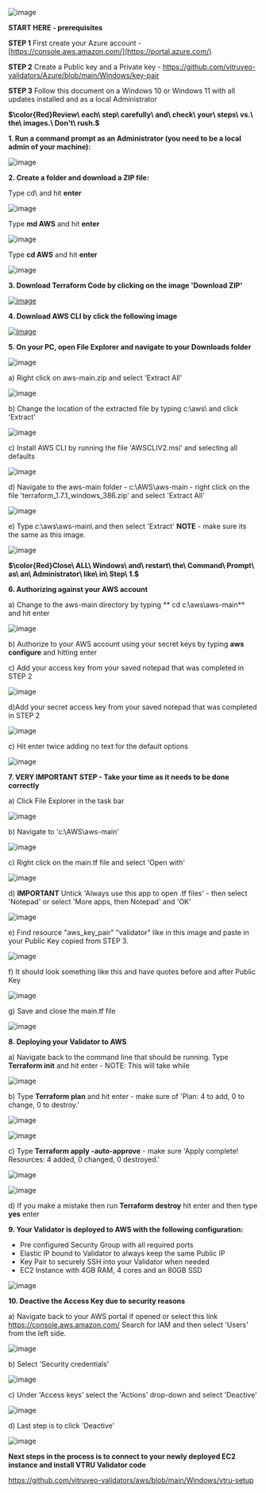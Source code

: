 
![image](https://github.com/vitruveo-validators/azure/assets/157662422/d5ddfd24-2b07-4b75-aba9-de7ecd5a4518)




**START HERE - prerequisites**

**STEP 1** First create your Azure account - [https://console.aws.amazon.com/](https://portal.azure.com/)

**STEP 2** Create a Public key and a Private key - https://github.com/vitruveo-validators/Azure/blob/main/Windows/key-pair 

**STEP 3** Follow this document on a Windows 10 or Windows 11 with all updates installed and as a local Administrator


**$\color{Red}Review\ each\ step\ carefully\ and\ check\ your\ steps\ vs.\ the\ images.\ Don't\ rush.\$**



**1. Run a command prompt as an Administrator (you need to be a local admin of your machine):**


![image](https://github.com/vitruveo-validators/aws/assets/157662422/b4131d26-9303-4072-a010-54b9ff717d83)



**2. Create a folder and download a ZIP file:**

Type cd\ and hit **enter**

![image](https://github.com/vitruveo-validators/aws/assets/157662422/051ce98d-f33f-45da-a978-724ef1cdcb3b)

Type **md AWS** and hit **enter**

![image](https://github.com/vitruveo-validators/aws/assets/157662422/aa8675c5-38c2-412a-a86f-0fddfe137767)


Type **cd AWS** and hit **enter**

![image](https://github.com/vitruveo-validators/aws/assets/157662422/5298746b-5661-4671-a496-4de6123904ee)



**3. Download Terraform Code by clicking on the image 'Download ZIP'**

[![image](https://github.com/vitruveo-validators/aws/assets/157662422/6fabf047-5201-460d-a42a-93fda5564e61)](https://github.com/vitruveo-validators/aws/archive/refs/heads/main.zip)




**4. Download AWS CLI by click the following image**

[![image](https://github.com/vitruveo-validators/aws/assets/157662422/2d1bcbb5-e29b-459b-9289-90abd25e5086)](https://awscli.amazonaws.com/AWSCLIV2.msi)


**5. On your PC, open File Explorer and navigate to your Downloads folder**

![image](https://github.com/vitruveo-validators/aws/assets/157662422/ac780075-11e3-4022-8bbe-fc4c613da768)

  
a) Right click on aws-main.zip and select 'Extract All'


![image](https://github.com/vitruveo-validators/aws/assets/157662422/90a2a938-f38e-4146-89fe-57e9861cc178)


b) Change the location of the extracted file by typing c:\aws\ and click 'Extract'

![image](https://github.com/vitruveo-validators/aws/assets/157662422/89e886d8-e41e-44d0-b077-47f35dcb3a34)

c) Install AWS CLI by running the file 'AWSCLIV2.msi' and selecting all defaults


![image](https://github.com/vitruveo-validators/aws/assets/157662422/8fde5b4f-8803-4244-9133-bece037853c0)


d) Navigate to the aws-main folder - c:\AWS\aws-main - right click on the file 'terraform_1.7.1_windows_386.zip' and select 'Extract All'

![image](https://github.com/vitruveo-validators/aws/assets/157662422/0af0f5eb-e6e1-4380-9edc-16fdbdd60fb7)


e) Type c:\aws\aws-main\ and then select 'Extract' **NOTE** - make sure its the same as this image.

![image](https://github.com/vitruveo-validators/aws/assets/157662422/d4a68f2b-b898-4800-99eb-de45229d5d8b)

**$\color{Red}Close\ ALL\ Windows\ and\ restart\ the\ Command\ Prompt\ as\ an\ Administrator\ like\ in\ Step\ 1.$**


**6. Authorizing against your AWS account**

a) Change to the aws-main directory by typing ** cd c:\aws\aws-main** and hit enter

![image](https://github.com/vitruveo-validators/aws/assets/157662422/3ed06c9d-76c7-4bc6-901b-87b3ad3130e8)


b) Authorize to your AWS account using your secret keys by typing **aws configure** and hitting enter

c) Add your access key from your saved notepad that was completed in STEP 2

![image](https://github.com/vitruveo-validators/aws/assets/157662422/1bb6fe01-0cda-4c9e-bd71-72c0d6e68988)

d)Add your secret access key from your saved notepad that was completed in STEP 2

![image](https://github.com/vitruveo-validators/aws/assets/157662422/e9106582-2708-424c-94a3-56000b3affe7)


c) Hit enter twice adding no text for the default options

![image](https://github.com/vitruveo-validators/aws/assets/157662422/5032ce15-3a2b-48c7-86eb-026c236b6188)


**7. **VERY IMPORTANT STEP** - Take your time as it needs to be done correctly**

a) Click File Explorer in the task bar

![image](https://github.com/vitruveo-validators/aws/assets/157662422/caf95ad6-d148-4497-a8dd-4ab9d0b526ce)

b) Navigate to 'c:\AWS\aws-main'

![image](https://github.com/vitruveo-validators/aws/assets/157662422/36aed84e-6c45-4613-8382-61ffbce64cd7)

c) Right click on the main.tf file and select 'Open with'

![image](https://github.com/vitruveo-validators/aws/assets/157662422/02d7de39-3ef9-4c3b-b26f-0ca840a8069b)

d) **IMPORTANT**  Untick 'Always use this app to open .tf files' - then select 'Notepad' or select 'More apps, then Notepad' and 'OK'

![image](https://github.com/vitruveo-validators/aws/assets/157662422/7fbc8bac-a885-42ae-8402-55bea124a8a1)

e) Find resource "aws_key_pair" "validator" like in this image and paste in your Public Key copied from STEP 3.

![image](https://github.com/vitruveo-validators/aws/assets/157662422/1edf2c09-ac25-4a06-81bb-7d21c6ab5455)

f) It should look something like this and have quotes before and after Public Key

![image](https://github.com/vitruveo-validators/aws/assets/157662422/7b3860c1-aa8d-4c7a-849c-8a99353a51ff)

g) Save and close the main.tf file

![image](https://github.com/vitruveo-validators/aws/assets/157662422/46d49653-4c50-4662-a476-38c6033e9a30)


**8. Deploying your Validator to AWS**

a) Navigate back to the command line that should be running. Type **Terraform init** and hit enter - NOTE: This will take while

![image](https://github.com/vitruveo-validators/aws/assets/157662422/aacc6357-47ad-48aa-95ca-b6aa4eb12c5c)

b) Type **Terraform plan** and hit enter - make sure of 'Plan: 4 to add, 0 to change, 0 to destroy.'

![image](https://github.com/vitruveo-validators/aws/assets/157662422/7e6312b7-e475-4b2c-8166-4be0e1f00e86)

![image](https://github.com/vitruveo-validators/aws/assets/157662422/7c0d423f-8ade-4641-bc32-1c22533e2bba)

c) Type **Terraform apply -auto-approve** - make sure 'Apply complete! Resources: 4 added, 0 changed, 0 destroyed.'

![image](https://github.com/vitruveo-validators/aws/assets/157662422/348cf3f6-1664-4713-8cd1-2f4925687d76)

![image](https://github.com/vitruveo-validators/aws/assets/157662422/a1d2d696-a494-4b6f-8003-08b084380bef)

d) If you make a mistake then run **Terraform destroy** hit enter and then type **yes** enter

**9. Your Validator is deployed to AWS with the following configuration:**
   - Pre configured Security Group with all required ports
   - Elastic IP bound to Validator to always keep the same Public IP
   - Key Pair to securely SSH into your Validator when needed
   - EC2 Instance with 4GB RAM, 4 cores and an 80GB SSD

![image](https://github.com/vitruveo-validators/aws/assets/157662422/2f229182-3310-46db-855a-5bca8fbd443a)


**10. **Deactive the Access Key due to security reasons****

a) Navigate back to your AWS portal if opened or select this link https://console.aws.amazon.com/
   Search for IAM and then select 'Users' from the left side.

![image](https://github.com/vitruveo-validators/aws/assets/157662422/eed39c70-af13-4647-9af4-4761785a88e5)

b) Select 'Security credentials' 

![image](https://github.com/vitruveo-validators/aws/assets/157662422/5ce1d616-b415-4d0e-b490-9bbd42589b1d)

c) Under 'Access keys' select the 'Actions' drop-down and select 'Deactive'

![image](https://github.com/vitruveo-validators/aws/assets/157662422/6e6a2714-9ace-425f-b587-3723bc9796ce)

d) Last step is to click 'Deactive' 

![image](https://github.com/vitruveo-validators/aws/assets/157662422/e4ca17ec-6918-4514-8669-ed734a441537)

**Next steps in the process is to connect to your newly deployed EC2 instance and install VTRU Validator code**



https://github.com/vitruveo-validators/aws/blob/main/Windows/vtru-setup






